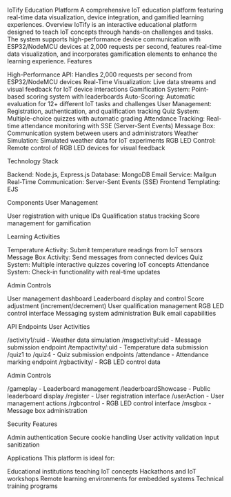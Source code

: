 IoTify Education Platform
A comprehensive IoT education platform featuring real-time data visualization, device integration, and gamified learning experiences.
Overview
IoTify is an interactive educational platform designed to teach IoT concepts through hands-on challenges and tasks. The system supports high-performance device communication with ESP32/NodeMCU devices at 2,000 requests per second, features real-time data visualization, and incorporates gamification elements to enhance the learning experience.
Features

High-Performance API: Handles 2,000 requests per second from ESP32/NodeMCU devices
Real-Time Visualization: Live data streams and visual feedback for IoT device interactions
Gamification System: Point-based scoring system with leaderboards
Auto-Scoring: Automatic evaluation for 12+ different IoT tasks and challenges
User Management: Registration, authentication, and qualification tracking
Quiz System: Multiple-choice quizzes with automatic grading
Attendance Tracking: Real-time attendance monitoring with SSE (Server-Sent Events)
Message Box: Communication system between users and administrators
Weather Simulation: Simulated weather data for IoT experiments
RGB LED Control: Remote control of RGB LED devices for visual feedback

Technology Stack

Backend: Node.js, Express.js
Database: MongoDB
Email Service: Mailgun
Real-Time Communication: Server-Sent Events (SSE)
Frontend Templating: EJS

Components
User Management

User registration with unique IDs
Qualification status tracking
Score management for gamification

Learning Activities

Temperature Activity: Submit temperature readings from IoT sensors
Message Box Activity: Send messages from connected devices
Quiz System: Multiple interactive quizzes covering IoT concepts
Attendance System: Check-in functionality with real-time updates

Admin Controls

User management dashboard
Leaderboard display and control
Score adjustment (increment/decrement)
User qualification management
RGB LED control interface
Messaging system administration
Bulk email capabilities

API Endpoints
User Activities

/activity1/:uid - Weather data simulation
/msgactivity/:uid - Message submission endpoint
/tempactivity/:uid - Temperature data submission
/quiz1 to /quiz4 - Quiz submission endpoints
/attendance - Attendance marking endpoint
/rgbactivity/ - RGB LED control data

Admin Controls

/gameplay - Leaderboard management
/leaderboardShowcase - Public leaderboard display
/register - User registration interface
/userAction - User management actions
/rgbcontrol - RGB LED control interface
/msgbox - Message box administration

Security Features

Admin authentication
Secure cookie handling
User activity validation
Input sanitization

Applications
This platform is ideal for:

Educational institutions teaching IoT concepts
Hackathons and IoT workshops
Remote learning environments for embedded systems
Technical training programs
